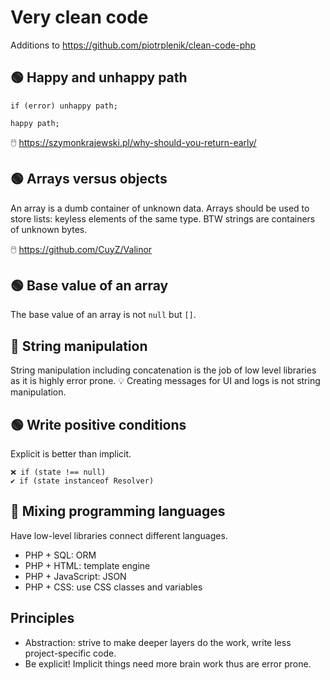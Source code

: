 # Very clean code

Additions to https://github.com/piotrplenik/clean-code-php

## 🟢 Happy and unhappy path

```
if (error) unhappy path;

happy path;
```

🖱️ https://szymonkrajewski.pl/why-should-you-return-early/

## 🟢 Arrays versus objects

An array is a dumb container of unknown data. Arrays should be used to store lists: keyless elements of the same type.
BTW strings are containers of unknown bytes.

🖱️ https://github.com/CuyZ/Valinor

## 🟢 Base value of an array

The base value of an array is not `null` but `[]`.

## 🔴 String manipulation

String manipulation including concatenation is the job of low level libraries as it is highly error prone.
:bulb: Creating messages for UI and logs is not string manipulation.

## 🟢 Write positive conditions

Explicit is better than implicit.

```
❌ if (state !== null)
✔️ if (state instanceof Resolver)
```

## 🔴 Mixing programming languages

Have low-level libraries connect different languages.

- PHP + SQL: ORM
- PHP + HTML: template engine
- PHP + JavaScript: JSON
- PHP + CSS: use CSS classes and variables

## Principles

- Abstraction: strive to make deeper layers do the work, write less project-specific code.
- Be explicit! Implicit things need more brain work thus are error prone.
